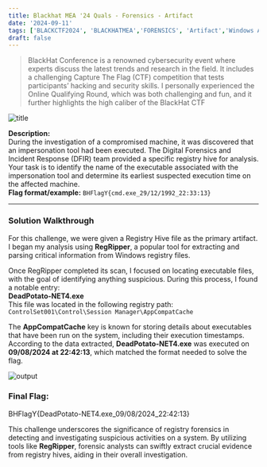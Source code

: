 ```yaml
---
title: Blackhat MEA '24 Quals - Forensics - Artifact
date: '2024-09-11'
tags: ['BLACKCTF2024', 'BLACKHATMEA','FORENSICS', 'Artifact','Windows Artifact']
draft: false
---
```

> BlackHat Conference is a renowned cybersecurity event where experts discuss the latest trends and research in the field. It includes a challenging Capture The Flag (CTF) competition that tests participants’ hacking and security skills. I personally experienced the Online Qualifying Round, which was both challenging and fun, and it further highlights the high caliber of the BlackHat CTF

![title](/static/writeups/blackhat2024/artifact/1.png)

**Description:**  
During the investigation of a compromised machine, it was discovered that an impersonation tool had been executed. The Digital Forensics and Incident Response (DFIR) team provided a specific registry hive for analysis. Your task is to identify the name of the executable associated with the impersonation tool and determine its earliest suspected execution time on the affected machine.  
**Flag format/example:** `BHFlagY{cmd.exe_29/12/1992_22:33:13}`

---

### Solution Walkthrough

For this challenge, we were given a Registry Hive file as the primary artifact. I began my analysis using **RegRipper**, a popular tool for extracting and parsing critical information from Windows registry files.

Once RegRipper completed its scan, I focused on locating executable files, with the goal of identifying anything suspicious. During this process, I found a notable entry:  
**DeadPotato-NET4.exe**  
This file was located in the following registry path:
`ControlSet001\Control\Session Manager\AppCompatCache`


The **AppCompatCache** key is known for storing details about executables that have been run on the system, including their execution timestamps. According to the data extracted, **DeadPotato-NET4.exe** was executed on **09/08/2024 at 22:42:13**, which matched the format needed to solve the flag.

![output](/static/writeups/blackhat2024/artifact/2.png)

### Final Flag:
BHFlagY{DeadPotato-NET4.exe_09/08/2024_22:42:13}

This challenge underscores the significance of registry forensics in detecting and investigating suspicious activities on a system. By utilizing tools like **RegRipper**, forensic analysts can swiftly extract crucial evidence from registry hives, aiding in their overall investigation.
